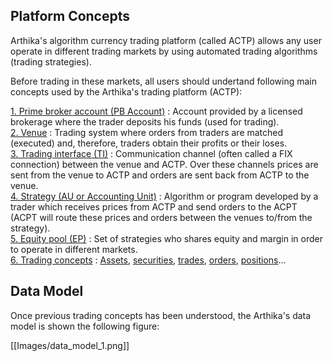 ## Platform Concepts

Arthika's algorithm currency trading platform (called ACTP) allows any user operate in different trading markets  by using automated trading algorithms (trading strategies).

Before trading in these markets, all users should undertand following main concepts used by the Arthika's trading platform (ACTP):

[1. Prime broker account (PB Account)](https://github.com/Arthika/API-REST/wiki/PB-Account) : Account provided by a licensed brokerage where the trader deposits his funds (used for trading).    
[2. Venue](https://github.com/Arthika/API-REST/wiki/Venue) : Trading system where orders from traders are matched (executed) and, therefore, traders obtain their profits or their loses.    
[3. Trading interface (TI)](https://github.com/Arthika/API-REST/wiki/TI) : Communication channel (often called a FIX connection) between the venue and ACTP. Over these channels prices are sent from the venue to ACTP and orders are sent back from ACTP to the venue.    
[4. Strategy (AU or Accounting Unit)](https://github.com/Arthika/API-REST/wiki/AU) : Algorithm or program developed by a trader which receives prices from ACTP and send orders to the ACPT (ACPT will route these prices and orders between the venues to/from the strategy).    
[5. Equity pool (EP)](https://github.com/Arthika/API-REST/wiki/EP) : Set of strategies who shares equity and margin in order to operate in different markets.    
[6. Trading concepts](https://github.com/Arthika/API-REST/wiki/Trading-Concepts) : [Assets](https://github.com/Arthika/API-REST/wiki/Asset), [securities](https://github.com/Arthika/API-REST/wiki/Security), [trades](https://github.com/Arthika/API-REST/wiki/Trade), [orders](https://github.com/Arthika/API-REST/wiki/Trade), [positions](https://github.com/Arthika/API-REST/wiki/Positions)...    
    

## Data Model

Once previous trading concepts has been understood, the Arthika's data model is shown the following figure:
    
[[Images/data_model_1.png]]    
